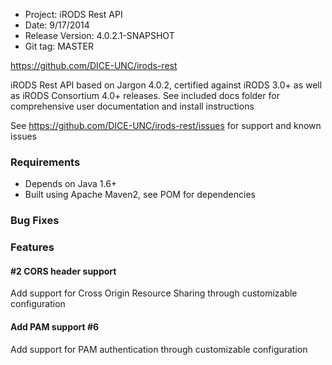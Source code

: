 * Project: iRODS Rest API
* Date: 9/17/2014 
* Release Version: 4.0.2.1-SNAPSHOT	
* Git tag: MASTER

https://github.com/DICE-UNC/irods-rest

iRODS Rest API based on Jargon 4.0.2, certified against iRODS 3.0+ as well as iRODS Consortium 4.0+ releases.  See included docs folder for comprehensive user documentation and install instructions

See https://github.com/DICE-UNC/irods-rest/issues for support and known issues


### Requirements

* Depends on Java 1.6+
* Built using Apache Maven2, see POM for dependencies


### Bug Fixes

### Features

#### #2 CORS header support

Add support for Cross Origin Resource Sharing through customizable configuration

#### Add PAM support #6

Add support for PAM authentication through customizable configuration